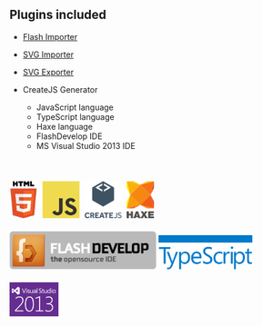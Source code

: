## Plugins included

 * [Flash Importer](/docs/flash/)
 * [SVG Importer](/docs/svg/)
 * [SVG Exporter](/docs/svg/)
 * CreateJS Generator
 
	* JavaScript language
	* TypeScript language
	* Haxe language
	* FlashDevelop IDE
	* MS Visual Studio 2013 IDE
 
<div style="height:40px">&nbsp;</div>

<img src="/images/html5.png" height="65" />
<a href="https://www.javascript.com/" target="_blank"><img src="/images/js.png" height="65" style="margin-left:5px" /></a>
<a href="http://createjs.com/" target="_blank"><img src="/images/createjs-ver.png" height="65" style="margin-left:5px" /></a>
<a href="http://haxe.org/" target="_blank"><img src="/images/haxe-ver.png" height="65" style="margin-left:5px" /></a>
<a href="http://www.flashdevelop.org/" target="_blank"><img src="/images/flash-develop.png" height="67" style="margin-top:20px" /></a>
<a href="http://www.typescriptlang.org/" target="_blank"><img src="/images/typescript.png" height="60" style="margin-top:15px" /></a>
<a href="https://www.visualstudio.com/" target="_blank"><img src="/images/visual-studio-2013.png" height="60" style="margin-top:20px" /></a>
